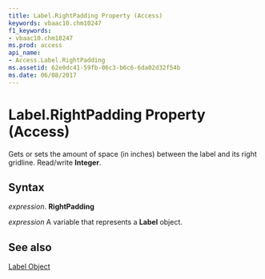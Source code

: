 ```yaml
---
title: Label.RightPadding Property (Access)
keywords: vbaac10.chm10247
f1_keywords:
- vbaac10.chm10247
ms.prod: access
api_name:
- Access.Label.RightPadding
ms.assetid: 62e0dc41-59fb-06c3-b6c6-6da02d32f54b
ms.date: 06/08/2017
---
```



# Label.RightPadding Property (Access)

Gets or sets the amount of space (in inches) between the label and its right gridline. Read/write  **Integer**.


## Syntax

 _expression_. **RightPadding**

 _expression_ A variable that represents a **Label** object.


## See also


[Label Object](Access.Label.md)

